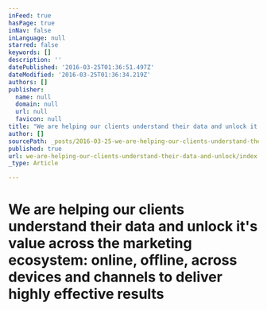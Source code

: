 ```yaml
---
inFeed: true
hasPage: true
inNav: false
inLanguage: null
starred: false
keywords: []
description: ''
datePublished: '2016-03-25T01:36:51.497Z'
dateModified: '2016-03-25T01:36:34.219Z'
authors: []
publisher:
  name: null
  domain: null
  url: null
  favicon: null
title: "We are helping our clients understand their data and unlock it's value across the marketing ecosystem:\_online, offline, across devices and channels to deliver highly effective results"
author: []
sourcePath: _posts/2016-03-25-we-are-helping-our-clients-understand-their-data-and-unlock.md
published: true
url: we-are-helping-our-clients-understand-their-data-and-unlock/index.html
_type: Article

---
```

# We are helping our clients understand their data and unlock it's value across the marketing ecosystem: online, offline, across devices and channels to deliver highly effective results